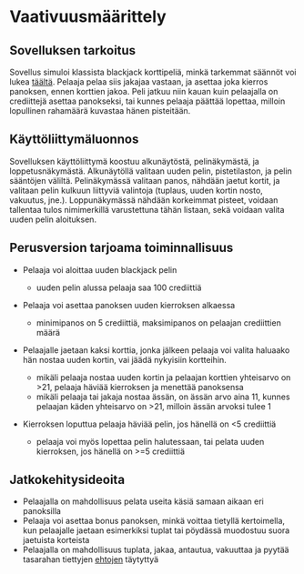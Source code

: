 # Vaativuusmäärittely

## Sovelluksen tarkoitus

Sovellus simuloi klassista blackjack korttipeliä, minkä tarkemmat säännöt voi lukea [täältä](https://fi.wikipedia.org/wiki/Blackjack).
Pelaaja pelaa siis jakajaa vastaan, ja asettaa joka kierros panoksen, ennen korttien jakoa. Peli jatkuu niin kauan kuin pelaajalla on crediittejä asettaa panokseksi,
tai kunnes pelaaja päättää lopettaa, milloin lopullinen rahamäärä kuvastaa hänen pisteitään.

## Käyttöliittymäluonnos

Sovelluksen käyttöliittymä koostuu alkunäytöstä, pelinäkymästä, ja loppetusnäkymästä.
Alkunäytöllä valitaan uuden pelin, pistetilaston, ja pelin sääntöjen väliltä.
Pelinäkymässä valitaan panos, nähdään jaetut kortit, ja valitaan pelin kulkuun liittyviä valintoja (tuplaus, uuden kortin nosto, vakuutus, jne.).
Loppunäkymässä nähdään korkeimmat pisteet, voidaan tallentaa tulos nimimerkillä varustettuna tähän listaan, sekä voidaan valita uuden pelin aloituksen.

## Perusversion tarjoama toiminnallisuus

- Pelaaja voi aloittaa uuden blackjack pelin
  - uuden pelin alussa pelaaja saa 100 crediittiä

- Pelaaja voi asettaa panoksen uuden kierroksen alkaessa
  - minimipanos on 5 crediittiä, maksimipanos on pelaajan crediittien määrä
  
- Pelaajalle jaetaan kaksi korttia, jonka jälkeen pelaaja voi valita haluaako hän nostaa uuden kortin, vai jäädä nykyisiin kortteihin.
  - mikäli pelaaja nostaa uuden kortin ja pelaajan korttien yhteisarvo on >21, pelaaja häviää kierroksen ja menettää panoksensa
  - mikäli pelaaja tai jakaja nostaa ässän, on ässän arvo aina 11, kunnes pelaajan käden yhteisarvo on >21, milloin ässän arvoksi tulee 1

- Kierroksen loputtua pelaaja häviää pelin, jos hänellä on <5 crediittiä
  - pelaaja voi myös lopettaa pelin halutessaan, tai pelata uuden kierroksen, jos hänellä on >=5 crediittiä
 
 
 ## Jatkokehitysideoita
 
 - Pelaajalla on mahdollisuus pelata useita käsiä samaan aikaan eri panoksilla
 - Pelaaja voi asettaa bonus panoksen, minkä voittaa tietyllä kertoimella, kun pelaajalle jaetaan esimerkiksi tuplat tai pöydässä muodostuu suora jaetuista korteista
 - Pelaajalla on mahdollisuus tuplata, jakaa, antautua, vakuuttaa ja pyytää tasarahan tiettyjen [ehtojen](https://fi.wikipedia.org/wiki/Blackjack#Tuplaus_(Double)) täytyttyä
 
